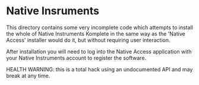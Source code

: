 Native Insruments
=================

This directory contains some very incomplete code which attempts to install the whole of Native Instruments Komplete 
in the same way as the 'Native Access' installer would do it, but without requiring user interaction.

After installation you will need to log into the Native Access application with your Native Instruments account to register the software.

HEALTH WARNING: this is a total hack using an undocumented API and may break at any time.
